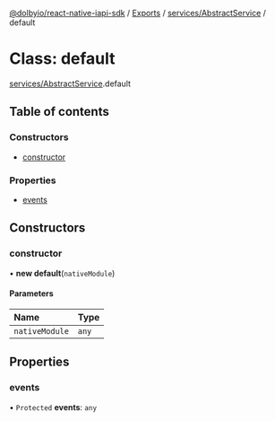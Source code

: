 [@dolbyio/react-native-iapi-sdk](../README.md) / [Exports](../modules.md) / [services/AbstractService](../modules/services_AbstractService.md) / default

# Class: default

[services/AbstractService](../modules/services_AbstractService.md).default

## Table of contents

### Constructors

- [constructor](services_AbstractService.default.md#constructor)

### Properties

- [events](services_AbstractService.default.md#events)

## Constructors

### constructor

• **new default**(`nativeModule`)

#### Parameters

| Name | Type |
| :------ | :------ |
| `nativeModule` | `any` |

## Properties

### events

• `Protected` **events**: `any`
